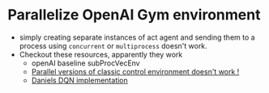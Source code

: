 # Parallelize OpenAI Gym environment

- simply creating separate instances of act agent and sending them to a process using `concurrent` or `multiprocess` doesn't work. 
- Checkout these resources, apparently they work
    - openAI baseline subProcVecEnv
    - [Parallel versions of classic control environment doesn't work !](https://github.com/openai/gym/issues/165)
    - [Daniels DQN implementation](https://github.com/DanielDworakowski/DQN-Algorithms)